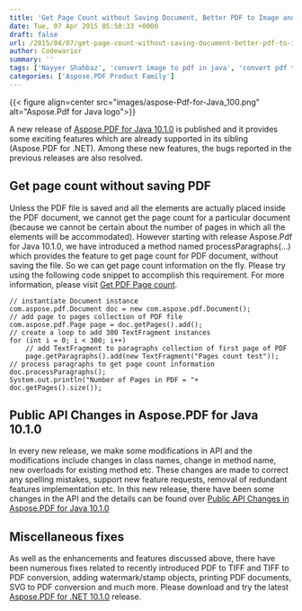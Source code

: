 ```yaml
---
title: 'Get Page Count without Saving Document, Better PDF to Image and Image to PDF Conversion with Aspose.PDF for Java 10.1.0'
date: Tue, 07 Apr 2015 05:50:33 +0000
draft: false
url: /2015/04/07/get-page-count-without-saving-document-better-pdf-to-image-and-image-to-pdf-conversion-with-aspose.pdf-for-java-10.1.0/
author: Codewarior
summary: ''
tags: ['Nayyer Shahbaz', 'convert image to pdf in java', 'convert pdf to image in java', 'get page count of pdf in java']
categories: ['Aspose.PDF Product Family']
---
```




{{< figure align=center src="images/aspose-Pdf-for-Java_100.png" alt="Aspose.Pdf for Java logo">}}


A new release of [Aspose.PDF for Java 10.1.0][1] is published and it provides some exciting features which are already supported in its sibling (Aspose.PDF for .NET). Among these new features, the bugs reported in the previous releases are also resolved.

## Get page count without saving PDF

Unless the PDF file is saved and all the elements are actually placed inside the PDF document, we cannot get the page count for a particular document (because we cannot be certain about the number of pages in which all the elements will be accommodated). However starting with release Aspose.Pdf for Java 10.1.0, we have introduced a method named processParagraphs(...) which provides the feature to get page count for PDF document, without saving the file. So we can get page count information on the fly. Please try using the following code snippet to accomplish this requirement. For more information, please visit [Get PDF Page count][2].

```
// instantiate Document instance
com.aspose.pdf.Document doc = new com.aspose.pdf.Document();
// add page to pages collection of PDF file
com.aspose.pdf.Page page = doc.getPages().add();
// create a loop to add 300 TextFragment instances
for (int i = 0; i < 300; i++)
	// add TextFragment to paragraphs collection of first page of PDF
    page.getParagraphs().add(new TextFragment("Pages count test"));
// process paragraphs to get page count information
doc.processParagraphs();
System.out.println("Number of Pages in PDF = "+ doc.getPages().size()); 
```

## Public API Changes in Aspose.PDF for Java 10.1.0

In every new release, we make some modifications in API and the modifications include changes in class names, change in method name, new overloads for existing method etc. These changes are made to correct any spelling mistakes, support new feature requests, removal of redundant features implementation etc. In this new release, there have been some changes in the API and the details can be found over [Public API Changes in Aspose.PDF for Java 10.1.0][3]

## Miscellaneous fixes

As well as the enhancements and features discussed above, there have been numerous fixes related to recently introduced PDF to TIFF and TIFF to PDF conversion, adding watermark/stamp objects, printing PDF documents, SVG to PDF conversion and much more. Please download and try the latest [Aspose.PDF for .NET 10.1.0][4] release.




[1]: http://www.aspose.com/community/files/72/java-components/aspose.pdf-for-java/entry615512.aspx
[2]: https://docs.aspose.com/display/pdfjava/Get+and+Set+Page+Properties#GetandSetPageProperties-GetpagecountwithoutsavingPDF
[3]: https://docs.aspose.com/
[4]: https://downloads.aspose.com/pdf/net




